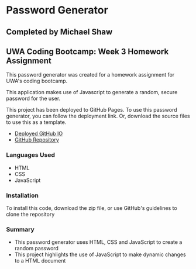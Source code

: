 # Password Generator

## Completed by Michael Shaw 
## UWA Coding Bootcamp: Week 3 Homework Assignment

This password generator was created for a homework assignment for UWA's coding bootcamp.

This application makes use of Javascript to generate a random, secure password for the user. 

This project has been deployed to GitHub Pages. To use this password generator, you can follow the deployment link. Or, download the source files to use this as a template.

* [Deployed GitHub IO](https://michaelshxw.github.io/03-JavaScript-Password-Generator-Homework-Assignment/)
* [GitHub Repository](https://github.com/michaelshxw/03-JavaScript-Password-Generator-Homework-Assignment)

### Languages Used
* HTML 
* CSS
* JavaScript

### Installation
To install this code, download the zip file, or use GitHub's guidelines to clone the repository

### Summary
* This password generator uses HTML, CSS and JavaScript to create a random password
* This project highlights the use of JavaScript to make dynamic changes to a HTML document


